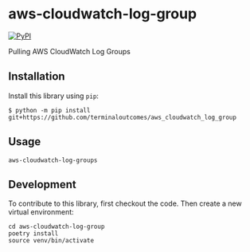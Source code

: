 # aws-cloudwatch-log-group

[![PyPI](https://img.shields.io/pypi/v/aws-cloudwatch-log-group.svg)](https://pypi.org/project/aws-cloudwatch-log-group/)

Pulling AWS CloudWatch Log Groups

## Installation

Install this library using `pip`:

    $ python -m pip install git+https://github.com/terminaloutcomes/aws_cloudwatch_log_group

## Usage

```shell
aws-cloudwatch-log-groups
```

## Development

To contribute to this library, first checkout the code. Then create a new virtual environment:

    cd aws-cloudwatch-log-group
    poetry install
    source venv/bin/activate

